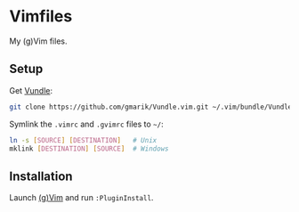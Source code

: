 # Vimfiles

My (g)Vim files.

## Setup

Get [Vundle](https://github.com/gmarik/vundle):

~~~ bash
git clone https://github.com/gmarik/Vundle.vim.git ~/.vim/bundle/Vundle.vim
~~~

Symlink the `.vimrc` and `.gvimrc` files to `~/`:

~~~ bash
ln -s [SOURCE] [DESTINATION]   # Unix
mklink [DESTINATION] [SOURCE]  # Windows
~~~

## Installation

Launch [(g)Vim](http://www.vim.org/) and run `:PluginInstall`.
